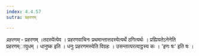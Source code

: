 ```yaml
---
index: 4.4.57
sutra: प्रहरणम्

---
```

_प्रहरणम्_ - प्रहरणम् ।तदस्ये॑त्येव । प्रहरणवाचिनः प्रथमान्तात्तदस्येत्यर्थे ठगित्यर्थः । प्रह्यियतेऽनेनेति प्रहरणम्ायुधम् । धानुष्क इति । धनुः प्रहरणमस्येति विग्रहः । उसन्तात्परत्वाट्ठस्य कः । 'इणः षः' इति षः ।